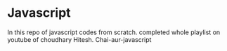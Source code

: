 # Javascript
In this repo of javascript codes from scratch.
completed whole playlist on youtube of choudhary Hitesh.
Chai-aur-javascript
